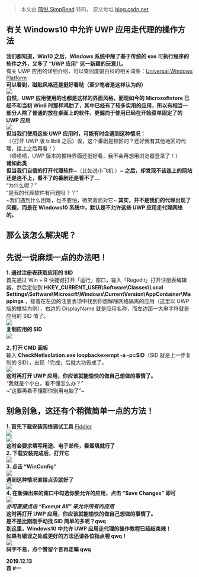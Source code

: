 > 本文由 [简悦 SimpRead](http://ksria.com/simpread/) 转码， 原文地址 [blog.csdn.net](https://blog.csdn.net/hhxy_wlzx/article/details/103518566)

有关 Windows10 中允许 UWP 应用走代理的操作方法
-------------------------------

**我们都知道，Win10 之后，Windows 系统中除了基于传统的 exe 可执行程序的软件之外，又多了 “UWP 应用” 这一新颖的玩意儿。**  
有关 UWP 应用的详细介绍，可以查阅度娘百科的相关词条：[Universal Windows Platform](https://baike.baidu.com/item/Universal%20Windows%20Platform/23796796?fromtitle=uwp&fromid=4236943&fr=aladdin)  
**可以看到，磁贴风格还是挺好看哒（至少笔者是这样认为的）**  
![](https://img-blog.csdnimg.cn/20191212230556860.png?x-oss-process=image/watermark,type_ZmFuZ3poZW5naGVpdGk,shadow_10,text_aHR0cHM6Ly9ibG9nLmNzZG4ubmV0L2hoeHlfd2x6eA==,size_16,color_FFFFFF,t_70)  
**自然，UWP 应用使用的也都是这样的界面风格，而现如今的 Microsoftstore 已经不和当初 Win8 时那样鸡肋了，其中已经有了较多实用的应用，所以有相当一部分人除了普通的放在桌面上的软件，更偏向于使用已经在开始菜单固定了的 UWP 应用**  
![](https://img-blog.csdnimg.cn/20191212231329616.png?x-oss-process=image/watermark,type_ZmFuZ3poZW5naGVpdGk,shadow_10,text_aHR0cHM6Ly9ibG9nLmNzZG4ubmV0L2hoeHlfd2x6eA==,size_16,color_FFFFFF,t_70)  
**但当我们使用这些 UWP 应用时，可能有时会遇到这种情况：**  
（（打开 UWP 版 bilibili 之后）诶，这个番剧是锁区的？还好我有其他地区的代理，挂上之后再看！）  
（啧啧啧，UWP 版本的推特界面还挺好看，我不会再想用浏览器登录了！）  
**诸如此类**  
**但当我们自信的打开代理软件**~（比如说小飞机 ）~ **之后，却发现不该连上的网站还是连不上，看不了的番剧还是看不了…**  
“为什么呢？”  
“是我的代理软件有问题吗？？”  
~我们遇到什么困难，也不要怕，微笑着面对它~ **其实，并不是我们的代理出现了问题，而是在 Windows10 系统中，默认是不允许这些 UWP 应用走代理网络的。**

那么该怎么解决呢？
---------

先说一说麻烦一点的办法吧！
-------------

**1. 通过注册表获取应用的 SID**  
首先通过 Win + R 快捷键打开「运行」窗口，输入「Regedit」打开注册表编辑器，然后定位到 **HKEY_CURRENT_USER\Software\Classes\Local Settings\Software\Microsoft\Windows\CurrentVersion\AppContainer\Mappings** ，接着在左边的注册表项中找到你想解除网络隔离的应用（这里以 UWP 版的推特为例），右边的 DisplayName 就是应用名称，而左边那一大串字符就是应用的 SID 值了。  
![](https://img-blog.csdnimg.cn/20191212233727844.png?x-oss-process=image/watermark,type_ZmFuZ3poZW5naGVpdGk,shadow_10,text_aHR0cHM6Ly9ibG9nLmNzZG4ubmV0L2hoeHlfd2x6eA==,size_16,color_FFFFFF,t_70)  
**复制应用的 SID**  
![](https://img-blog.csdnimg.cn/20191212234224576.png?x-oss-process=image/watermark,type_ZmFuZ3poZW5naGVpdGk,shadow_10,text_aHR0cHM6Ly9ibG9nLmNzZG4ubmV0L2hoeHlfd2x6eA==,size_16,color_FFFFFF,t_70)

**2. 打开 CMD 面板**  
输入 **CheckNetIsolation.exe loopbackexempt -a -p=SID**（SID 就是上一步复制的 SID），出现「完成」后就大功告成了。  
![](https://img-blog.csdnimg.cn/2019121223432085.png?x-oss-process=image/watermark,type_ZmFuZ3poZW5naGVpdGk,shadow_10,text_aHR0cHM6Ly9ibG9nLmNzZG4ubmV0L2hoeHlfd2x6eA==,size_16,color_FFFFFF,t_70)  
**这时再打开 UWP 应用，你应该就能愉快的做自己想做的事情了。**  
“我就是个小白，看不懂怎么办？”  
~“这要再看不懂那你别用电脑了”~

别急别急，这还有个稍微简单一点的方法！
-------------------

**1. 首先下载安装网络调试工具** [Fiddler](https://www.telerik.com/fiddler)  
![](https://img-blog.csdnimg.cn/2019121223525693.png?x-oss-process=image/watermark,type_ZmFuZ3poZW5naGVpdGk,shadow_10,text_aHR0cHM6Ly9ibG9nLmNzZG4ubmV0L2hoeHlfd2x6eA==,size_16,color_FFFFFF,t_70)  
![](https://img-blog.csdnimg.cn/20191212235538604.png?x-oss-process=image/watermark,type_ZmFuZ3poZW5naGVpdGk,shadow_10,text_aHR0cHM6Ly9ibG9nLmNzZG4ubmV0L2hoeHlfd2x6eA==,size_16,color_FFFFFF,t_70)  
**这时会要求填写用途、电子邮件，看着填就行了**  
**2. 下载安装完成后，打开它**  
![](https://img-blog.csdnimg.cn/20191212235830582.png)  
**3. 点击 “WinConfig”**  
![](https://img-blog.csdnimg.cn/20191213000348443.png?x-oss-process=image/watermark,type_ZmFuZ3poZW5naGVpdGk,shadow_10,text_aHR0cHM6Ly9ibG9nLmNzZG4ubmV0L2hoeHlfd2x6eA==,size_16,color_FFFFFF,t_70)  
**遇到这种情况直接点否就好了**  
![](https://img-blog.csdnimg.cn/20191213000538689.png?x-oss-process=image/watermark,type_ZmFuZ3poZW5naGVpdGk,shadow_10,text_aHR0cHM6Ly9ibG9nLmNzZG4ubmV0L2hoeHlfd2x6eA==,size_16,color_FFFFFF,t_70)  
**4. 在新弹出来的窗口中勾选你要允许的应用，点击 “Save Changes” 即可**  
![](https://img-blog.csdnimg.cn/20191213000903802.png?x-oss-process=image/watermark,type_ZmFuZ3poZW5naGVpdGk,shadow_10,text_aHR0cHM6Ly9ibG9nLmNzZG4ubmV0L2hoeHlfd2x6eA==,size_16,color_FFFFFF,t_70)  
_**亦可直接点击 “Exempt All” 来允许所有的应用**_  
**这时再打开 UWP 应用，你应该就能愉快的做自己想做的事情了。**  
**是不是比刚刚手动找 SID 简单的多呢？qwq**  
**到这里，Windows10 中允许 UWP 应用走代理的操作教程已经结束辣！**  
**如果有错误之处或更好的方法还请各位指点喔 qwq！**  
![](https://img-blog.csdnimg.cn/20191213001616299.JPG)  
**码字不易，点个赞留个言再走嘛 qwq**

**2019.12.13  
袁 #一**